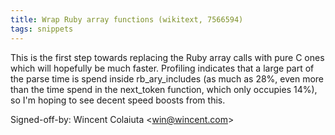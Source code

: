 ```yaml
---
title: Wrap Ruby array functions (wikitext, 7566594)
tags: snippets
---
```


This is the first step towards replacing the Ruby array calls with pure C ones which will hopefully be much faster. Profiling indicates that a large part of the parse time is spend inside rb\_ary\_includes (as much as 28%, even more than the time spend in the next\_token function, which only occupies 14%), so I'm hoping to see decent speed boosts from this.

Signed-off-by: Wincent Colaiuta &lt;win@wincent.com&gt;

